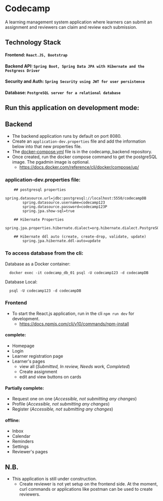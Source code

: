 # Codecamp

A learning management system application where learners can submit an assignment and reviewers can claim and review
each submission.

## Technology Stack
#### Frontend:  `React.JS, Bootstrap`
#### Backend API: `Spring Boot, Spring Data JPA with Hibernate and the Postgress Driver`
#### Security and Auth: `Spring Security using JWT for user persistence`
#### Database: `PostgreSQL server for a relational database`

## Run this application on development mode:
## Backend
- The backend application runs by default on port 8080.
- Create an `application-dev.properties` file and add the information below into that new properties file.
- The [docker-compose.yml](codecamp_backend%2Fdocker-compose.yml) file is in the codecamp_backend repository.
- Once created, run the docker compose command to get the postgreSQL image. The pgadmin image is optional.
    - https://docs.docker.com/reference/cli/docker/compose/up/

### application-dev.properties file:
        ## postgresql properties
            spring.datasource.url=jdbc:postgresql://localhost:5550/codecampDB
            spring.datasource.username=codecamp123
            spring.datasource.password=codecamp123P
            spring.jpa.show-sql=true
        
        ## Hibernate Properties
            spring.jpa.properties.hibernate.dialect=org.hibernate.dialect.PostgreSQLDialect

        ## Hibernate ddl auto (create, create-drop, validate, update)
            spring.jpa.hibernate.ddl-auto=update

### To access database from the cli:
Database as a Docker container:
```shell
  docker exec -it codecamp_db_01 psql -U codecamp123 -d codecampDB
```

Database Local:
```shell
  psql -U codecamp123 -d codecampDB
```


### Frontend
- To start the React.js application, run in the cli `npm run dev` for development.
    - https://docs.npmjs.com/cli/v10/commands/npm-install

#### complete:
- Homepage
- Login
- Learner registration page
- Learner's pages
    - view all (_Submitted, In review, Needs work, Completed_)
    - Create assignment
    - edit and view buttons on cards

#### Partially complete:
- Request one on one (_Accessible, not submitting any changes_)
- Profile (_Accessible, not submitting any changes_)
- Register (_Accessible, not submitting any changes_)

#### offline:
- Inbox
- Calendar
- Reminders
- Settings
- Reviewer's pages

## N.B.
- This application is still under construction.
  - Create reviewer is not yet setup on the frontend side. At the moment, curl commands or applications like postman can be used
  to create reviewers.